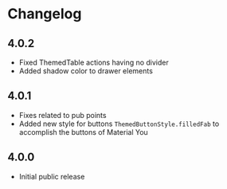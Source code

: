 # Changelog

## 4.0.2
- Fixed ThemedTable actions having no divider
- Added shadow color to drawer elements

## 4.0.1
- Fixes related to pub points
- Added new style for buttons `ThemedButtonStyle.filledFab` to accomplish the buttons of Material You

## 4.0.0
- Initial public release
